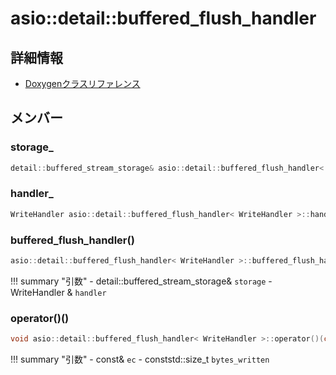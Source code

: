 # asio::detail::buffered_flush_handler



## 詳細情報

- [Doxygenクラスリファレンス](https://lang-ship.com/reference/ESP32/latest/classasio_1_1detail_1_1buffered__flush__handler.html)

## メンバー

###  storage_

```c
detail::buffered_stream_storage& asio::detail::buffered_flush_handler< WriteHandler >::storage_
```


###  handler_

```c
WriteHandler asio::detail::buffered_flush_handler< WriteHandler >::handler_
```


### buffered_flush_handler()



```c
asio::detail::buffered_flush_handler< WriteHandler >::buffered_flush_handler(detail::buffered_stream_storage &storage, WriteHandler &handler)
```

!!! summary "引数"
	- detail::buffered_stream_storage& `storage` 
	- WriteHandler & `handler` 



### operator()()



```c
void asio::detail::buffered_flush_handler< WriteHandler >::operator()(const asio::error_code &ec, const std::size_t bytes_written)
```

!!! summary "引数"
	- const& `ec` 
	- conststd::size_t `bytes_written` 



